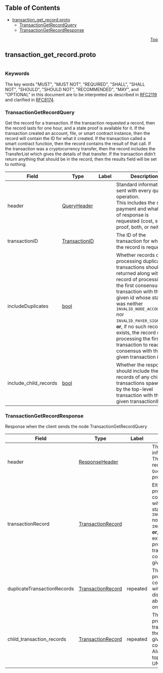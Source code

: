 ## Table of Contents

- [transaction_get_record.proto](#transaction_get_record-proto)
    - [TransactionGetRecordQuery](#proto-TransactionGetRecordQuery)
    - [TransactionGetRecordResponse](#proto-TransactionGetRecordResponse)
  



<a name="transaction_get_record-proto"></a>
<p align="right"><a href="#top">Top</a></p>

## transaction_get_record.proto
#

### Keywords
The key words "MUST", "MUST NOT", "REQUIRED", "SHALL", "SHALL NOT",
"SHOULD", "SHOULD NOT", "RECOMMENDED", "MAY", and "OPTIONAL" in this
document are to be interpreted as described in
[RFC2119](https://www.ietf.org/rfc/rfc2119) and clarified in
[RFC8174](https://www.ietf.org/rfc/rfc8174).


<a name="proto-TransactionGetRecordQuery"></a>

### TransactionGetRecordQuery
Get the record for a transaction. If the transaction requested a record, then the record lasts
for one hour, and a state proof is available for it. If the transaction created an account, file,
or smart contract instance, then the record will contain the ID for what it created. If the
transaction called a smart contract function, then the record contains the result of that call.
If the transaction was a cryptocurrency transfer, then the record includes the TransferList which
gives the details of that transfer. If the transaction didn't return anything that should be in
the record, then the results field will be set to nothing.


| Field | Type | Label | Description |
| ----- | ---- | ----- | ----------- |
| header | [QueryHeader](#proto-QueryHeader) |  | Standard information sent with every query operation.<br/> This includes the signed payment and what kind of response is requested (cost, state proof, both, or neither). |
| transactionID | [TransactionID](#proto-TransactionID) |  | The ID of the transaction for which the record is requested. |
| includeDuplicates | [bool](#bool) |  | Whether records of processing duplicate transactions should be returned along with the record of processing the first consensus transaction with the given id whose status was neither <tt>INVALID_NODE_ACCOUNT</tt> nor <tt>INVALID_PAYER_SIGNATURE</tt>; <b>or</b>, if no such record exists, the record of processing the first transaction to reach consensus with the given transaction id.. |
| include_child_records | [bool](#bool) |  | Whether the response should include the records of any child transactions spawned by the top-level transaction with the given transactionID. |






<a name="proto-TransactionGetRecordResponse"></a>

### TransactionGetRecordResponse
Response when the client sends the node TransactionGetRecordQuery


| Field | Type | Label | Description |
| ----- | ---- | ----- | ----------- |
| header | [ResponseHeader](#proto-ResponseHeader) |  | The standard response information for queries.<br/> This includes the values requested in the `QueryHeader` (cost, state proof, both, or neither). |
| transactionRecord | [TransactionRecord](#proto-TransactionRecord) |  | Either the record of processing the first consensus transaction with the given id whose status was neither <tt>INVALID_NODE_ACCOUNT</tt> nor <tt>INVALID_PAYER_SIGNATURE</tt>; <b>or</b>, if no such record exists, the record of processing the first transaction to reach consensus with the given transaction id. |
| duplicateTransactionRecords | [TransactionRecord](#proto-TransactionRecord) | repeated | The records of processing all consensus transaction with the same id as the distinguished record above, in chronological order. |
| child_transaction_records | [TransactionRecord](#proto-TransactionRecord) | repeated | The records of processing all child transaction spawned by the transaction with the given top-level id, in consensus order. Always empty if the top-level status is UNKNOWN. |





 <!-- end messages -->

 <!-- end enums -->

 <!-- end HasExtensions -->

 <!-- end services -->


